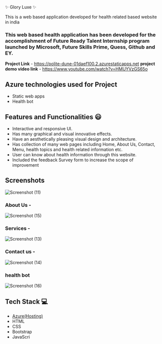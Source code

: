 ✨  Glory Luxe ✨

This is a web based application developed for health related based website in india

### This web based health application has been developed for the accomplishment of Future Ready Talent Internship program launched by Microsoft, Future Skills Prime, Quess, Github and EY.


**Project Link** - https://polite-dune-01daef100.2.azurestaticapps.net
**project demo video link** - https://www.youtube.com/watch?v=HMUYVzGS65o

## Azure technologies used for Project

- Static web apps
- Health bot

## Features and Functionalities 😃

- Interactive and responsive UI.
- Has many graphical and visual innovative effects.
- Have an aesthetically pleasing visual design and architecture.
- Has collection of many web pages including Home, About Us, Contact, Menu, health topics and health related information etc.
- User can know about health information through this website.
- Included the feedback Survey form to increase the scope of improvement 

## Screenshots
![Screenshot (11)](https://user-images.githubusercontent.com/116703491/208077411-cc594ed2-1136-44c1-b484-81b6fe20b09e.png)




   

### About Us -

![Screenshot (15)](https://user-images.githubusercontent.com/116703491/208077738-783bb0a0-920e-4901-870b-bce866a19295.png)



### Services -
![Screenshot (13)](https://user-images.githubusercontent.com/116703491/208077780-6f805f16-6918-4fa2-9ae1-afd23ef8d085.png)



### Contact us -
![Screenshot (14)](https://user-images.githubusercontent.com/116703491/208077818-2ea5205c-c0e9-45cd-8c44-8773a2971cae.png)



### health bot

![Screenshot (16)](https://user-images.githubusercontent.com/116703491/208078134-1bc1bf0c-6e46-4453-b358-9edfaabb6685.png)



## Tech Stack 💻

- [Azure(Hosting)](https://azure.microsoft.com/en-in/features/azure-portal/)
- HTML
- CSS
- Bootstrap
- JavaScri
